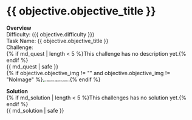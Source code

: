 # {{ objective.objective_title }}

**Overview**   
Difficulty: ({{ objective.difficulty }})   
Task Name: {{ objective.objective_title }}   
Challenge:   
{% if md_quest | length < 5 %}This challenge has no description yet.{% endif %}   
{{ md_quest | safe }}   
{% if objective.objective_img != "" and objective.objective_img != "NoImage" %}<img src="{{ session['s3_folder'] }}/world/{{ world.world_name }}/{{ objective.objective_img }}" alt="{{ objective.objective_name }}" style="zoom: 33%;" />{% endif %}

**Solution**   
{% if md_solution | length < 5 %}This challenges has no solution yet.{% endif %}   
{{ md_solution | safe }}
